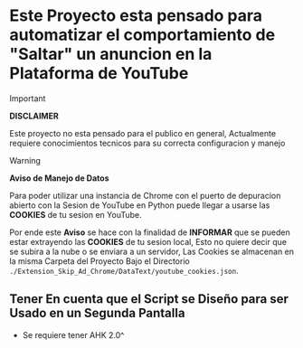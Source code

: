 # Este Proyecto esta pensado para automatizar el comportamiento de "Saltar" un anuncion en la Plataforma de YouTube

> [!IMPORTANT]
> **DISCLAIMER**
>
> Este proyecto no esta pensado para el publico en general,
> Actualmente requiere conocimientos tecnicos para su correcta configuracion y manejo

> [!WARNING]
> **Aviso de Manejo de Datos**
>
> Para poder utilizar una instancia de Chrome con el puerto de depuracion abierto con la Sesion de YouTube en Python puede llegar a usarse las **COOKIES** de tu sesion en YouTube.
>
> Por ende este **Aviso** se hace con la finalidad de **INFORMAR** que se pueden estar extrayendo las **COOKIES** de tu sesion local, Esto no quiere decir que se subira a la nube o se enviara a un servidor, Las Cookies se almacenan en la misma Carpeta del Proyecto Bajo el Directorio `./Extension_Skip_Ad_Chrome/DataText/youtube_cookies.json`.

## Tener En cuenta que el Script se Diseño para ser Usado en un Segunda Pantalla

- Se requiere tener AHK 2.0^